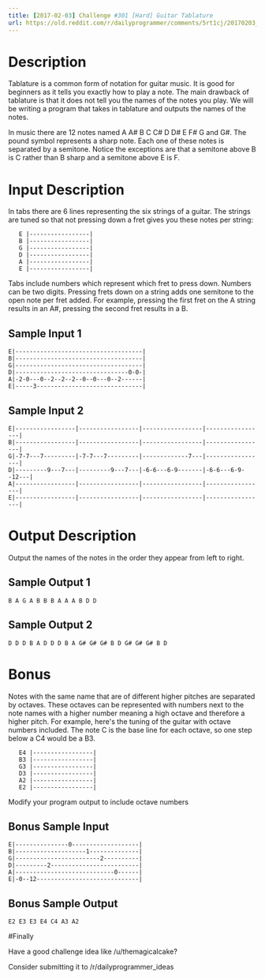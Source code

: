 ```yaml
---
title: [2017-02-03] Challenge #301 [Hard] Guitar Tablature
url: https://old.reddit.com/r/dailyprogrammer/comments/5rt1cj/20170203_challenge_301_hard_guitar_tablature/
---
```


# Description

Tablature is a common form of notation for guitar music. It is good for beginners as it tells you exactly how to play a note. The main drawback of tablature is that it does not tell you the names of the notes you play. We will be writing a program that takes in tablature and outputs the names of the notes.

In music there are 12  notes named A A# B C C# D D# E F# G and G#. The pound symbol represents a sharp note. Each one of these notes is separated by a semitone. Notice the exceptions are that a semitone above B is C rather than B sharp and a semitone above E is F.


# Input Description
In tabs there are 6 lines representing the six strings of a guitar. The strings are tuned so that not pressing down a fret gives you these notes per string:
    


       E |-----------------|
       B |-----------------|
       G |-----------------|
       D |-----------------|
       A |-----------------|
       E |-----------------|

Tabs include numbers which represent which fret to press down. Numbers can be two digits. Pressing frets down on a string adds one semitone to the open note per fret added. For example, pressing the first fret on the A string results in an A#, pressing the second fret results in a B.
   

## Sample Input 1


    E|------------------------------------|
    B|------------------------------------|
    G|------------------------------------|
    D|--------------------------------0-0-|
    A|-2-0---0--2--2--2--0--0---0--2------|
    E|-----3------------------------------|
## Sample Input 2

    E|-----------------|-----------------|-----------------|-----------------|
    B|-----------------|-----------------|-----------------|-----------------|
    G|-7-7---7---------|-7-7---7---------|-------------7---|-----------------|
    D|---------9---7---|---------9---7---|-6-6---6-9-------|-6-6---6-9--12---|
    A|-----------------|-----------------|-----------------|-----------------|
    E|-----------------|-----------------|-----------------|-----------------|

# Output Description

Output the names of the notes in the order they appear from left to right.

## Sample Output 1

    B A G A B B B A A A B D D

## Sample Output 2

    D D D B A D D D B A G# G# G# B D G# G# G# B D

# Bonus

Notes with the same name that are of different higher pitches are separated by octaves. These octaves can be represented with numbers next to the note names with a higher number meaning a high octave and therefore a higher pitch. For example, here's the tuning of the guitar with octave numbers included. The note C is the base line for each octave, so one step below a C4 would be a B3.


       E4 |-----------------|
       B3 |-----------------|
       G3 |-----------------|
       D3 |-----------------|
       A2 |-----------------|
       E2 |-----------------|

Modify your program output to include octave numbers

## Bonus Sample Input


    E|---------------0-------------------|
    B|--------------------1--------------|
    G|------------------------2----------|
    D|---------2-------------------------|
    A|----------------------------0------|
    E|-0--12-----------------------------|

## Bonus Sample Output

    E2 E3 E3 E4 C4 A3 A2

#Finally

Have a good challenge idea like /u/themagicalcake?

Consider submitting it to /r/dailyprogrammer_ideas